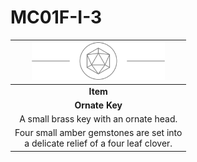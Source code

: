 # MC01F-I-3

| <img src="../images/card-icons/d20.png" height="60" /> |
|:---:|
| **Item** |
| **Ornate Key** |
| A small brass key with an ornate head. |
| Four small amber gemstones are set into<br>a delicate relief of a four leaf clover. |
